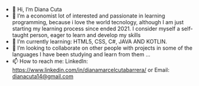 - 👋 Hi, I’m Diana Cuta
- 👀  I’m a economist lot of interested and passionate in learning programming, because i love the world tecnology, although I am just starting my learning process since ended 2021. I consider myself a self-taught person, eager to learn and develop my skills 
- 🌱 I’m currently learning:
HTML5, CSS, C#, JAVA AND KOTLIN.
- 💞️ I’m looking to collaborate on other people  with projects in some of the languages I have been studying and learn from them ...
- 📫 How to reach me:
LinkedIn: https://www.linkedin.com/in/dianamarcelcutabarrera/ or
Email: dianacuta14@gmail.com



<!---
dianaq14/dianaq14 is a ✨ special ✨ repository because its `README.md` (this file) appears on your GitHub profile.
You can click the Preview link to take a look at your changes.
--->

